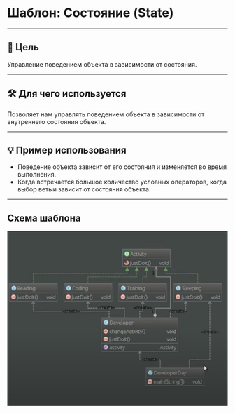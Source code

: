 # Шаблон: Состояние (State)

---

## 🎯 Цель

Управление поведением объекта в зависимости от состояния.

---

## 🛠️ Для чего используется

Позволяет нам управлять поведением объекта в зависимости от внутреннего состояния объекта.

---

## 💡 Пример использования

- Поведение объекта зависит от его состояния и изменяется во время выполнения.
- Когда встречается большое количество условных операторов, когда выбор ветыи зависит от состояния объекта.


---

## Схема шаблона

![Схема шаблона Состояние](../../../../resources/static/state.png)